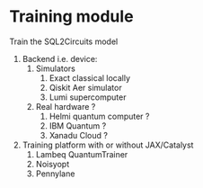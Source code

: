 # Training module

Train the SQL2Circuits model
    
1. Backend i.e. device:
    1. Simulators
        1. Exact classical locally
        2. Qiskit Aer simulator
        3. Lumi supercomputer
    2. Real hardware ?
        1. Helmi quantum computer ?
        2. IBM Quantum ?
        3. Xanadu Cloud ?
2. Training platform with or without JAX/Catalyst
    1. Lambeq QuantumTrainer
    2. Noisyopt
    3. Pennylane
